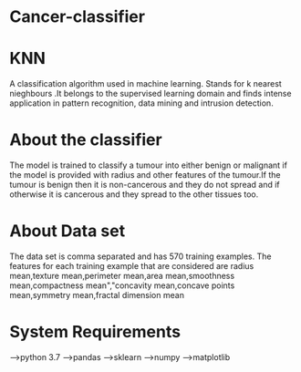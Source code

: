 # Cancer-classifier

# KNN
A classification algorithm used in machine learning. Stands for k nearest nieghbours .It belongs to the supervised learning domain and finds intense application in pattern recognition, data mining and intrusion detection.
# About the classifier
The model is trained to classify a tumour into either benign or malignant if the model is provided with radius and other features of  the tumour.If the tumour is benign then it is non-cancerous and they do not spread and if otherwise it is cancerous and they spread to the other tissues too.
# About Data set
The data set is comma separated and has 570 training examples.
The features for each training example that are considered are radius mean,texture mean,perimeter mean,area mean,smoothness mean,compactness mean","concavity mean,concave points mean,symmetry mean,fractal dimension mean
# System Requirements
-->python 3.7 
-->pandas
-->sklearn
-->numpy
-->matplotlib

